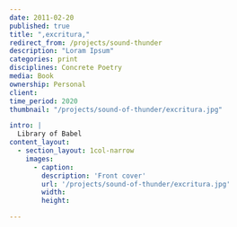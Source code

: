 ```yaml
---
date: 2011-02-20
published: true
title: ",excritura,"
redirect_from: /projects/sound-thunder
description: "Loram Ipsum"
categories: print
disciplines: Concrete Poetry
media: Book
ownership: Personal
client:
time_period: 2020
thumbnail: "/projects/sound-of-thunder/excritura.jpg"

intro: |
  Library of Babel
content_layout:
  - section_layout: 1col-narrow
    images:
      - caption:
        description: 'Front cover'
        url: '/projects/sound-of-thunder/excritura.jpg'
        width:
        height:

---
```


